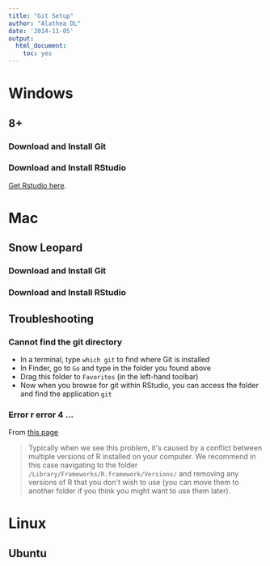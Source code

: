 ```yaml
---
title: "Git Setup"
author: "Alathea DL"
date: '2014-11-05'
output:
  html_document:
    toc: yes
---
```


# Windows

## 8+

### Download and Install Git

### Download and Install RStudio

[Get Rstudio here](http://download1.rstudio.org/RStudio-0.98.1087.exe).

# Mac

## Snow Leopard

### Download and Install Git

### Download and Install RStudio

## Troubleshooting

### Cannot find the git directory

* In a terminal, type `which git` to find where Git is installed
* In Finder, go to `Go` and type in the folder you found above
* Drag this folder to `Favorites` (in the left-hand toolbar)
* Now when you browse for git within RStudio, you can access the folder and find the application `git`

### Error r error 4 ...

From [this page](https://support.rstudio.com/hc/communities/public/questions/200764217-new-user-installation-problem-Mac-)

> Typically when we see this problem, it's caused by a
> conflict between multiple versions of R installed on your
> computer. We recommend in this case navigating to the
> folder `/Library/Frameworks/R.framework/Versions/` and
> removing any versions of R that you don't wish to use
> (you can move them to another folder if you think you
> might want to use them later).

# Linux

## Ubuntu